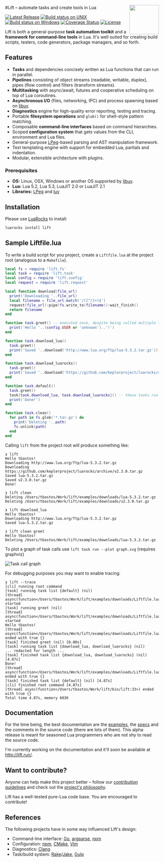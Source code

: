 #<img src="https://tbastos.github.io/i/lift.svg" height="96" align="right"/>Lift – automate tasks and create tools in Lua

[![Latest Release](https://img.shields.io/github/release/tbastos/lift.svg)](https://github.com/tbastos/lift/releases) [![Build status on UNIX](https://travis-ci.org/tbastos/lift.svg?branch=master)](https://travis-ci.org/tbastos/lift) [![Build status on Windows](https://ci.appveyor.com/api/projects/status/j15esm249a67d7f6?svg=true)](https://ci.appveyor.com/project/tbastos/lift) [![Coverage Status](https://coveralls.io/repos/tbastos/lift/badge.svg?branch=master&service=github)](https://coveralls.io/github/tbastos/lift?branch=master) [![License](http://img.shields.io/badge/License-MIT-brightgreen.svg)](LICENSE)

Lift is both a general-purpose **task automation toolkit** and a **framework for command-line tools** in Lua. It's well suited for creating build scripts, testers, code generators, package managers, and so forth.

## Features
- **Tasks** and dependencies concisely written as Lua functions that can run in parallel.
- **Pipelines** consisting of object streams (readable, writable, duplex), pipes (flow control) and filters (transform streams).
- **Multitasking** with async/await, futures and cooperative scheduling on top of Lua coroutines.
- **Asynchronous I/O** (files, networking, IPC) and process spawning based on [libuv].
- **Diagnostics** engine for high-quality error reporting, testing and tracing.
- Portable **filesystem operations** and `glob()` for shell-style pattern matching.
- Composable **command-line interfaces** based on command hierarchies.
- Scoped **configuration system** that gets values from the CLI, environment and Lua files.
- General-purpose [LPeg]-based parsing and AST manipulation framework.
- Text templating engine with support for embedded Lua, partials and indentation.
- Modular, extensible architecture with plugins.

### Prerequisites
- **OS:** Linux, OSX, Windows or another OS supported by [libuv].
- **Lua:** Lua 5.2, Lua 5.3, LuaJIT 2.0 or LuaJIT 2.1
- **Libraries:** [LPeg] and [luv]

## Installation

Please use [LuaRocks] to install:

```sh
luarocks install lift
```

## Sample Liftfile.lua

To write a build script for you project, create a `Liftfile.lua` at the project root (analogous to a `Makefile`).

~~~lua
local fs = require 'lift.fs'
local task = require 'lift.task'
local config = require 'lift.config'
local request = require 'lift.request'

local function download(file_url)
  print('Downloading '..file_url)
  local filename = file_url:match('/([^/]+)$')
  request(file_url):pipe(fs.write_to(filename)):wait_finish()
  return filename
end

function task.greet() -- executed once, despite being called multiple times
  print('Hello '..(config.USER or 'unknown')..'!')
end

function task.download_lua()
  task.greet()
  print('Saved '..download('http://www.lua.org/ftp/lua-5.3.2.tar.gz'))
end

function task.download_luarocks()
  task.greet()
  print('Saved '..download('https://github.com/keplerproject/luarocks/archive/v2.3.0.tar.gz'))
end

function task.default()
  task.greet()
  task{task.download_lua, task.download_luarocks}() -- these tasks run in parallel
  print('Done!')
end

function task.clean()
  for path in fs.glob('*.tar.gz') do
    print('Deleting '..path)
    fs.unlink(path)
  end
end
~~~

Calling `lift` from the project root will produce something like:

~~~
❯ lift
Hello tbastos!
Downloading http://www.lua.org/ftp/lua-5.3.2.tar.gz
Downloading https://github.com/keplerproject/luarocks/archive/v2.3.0.tar.gz
Saved lua-5.3.2.tar.gz
Saved v2.3.0.tar.gz
Done!

❯ lift clean
Deleting /Users/tbastos/Work/lift/examples/downloads/lua-5.3.2.tar.gz
Deleting /Users/tbastos/Work/lift/examples/downloads/v2.3.0.tar.gz

❯ lift download_lua
Hello tbastos!
Downloading http://www.lua.org/ftp/lua-5.3.2.tar.gz
Saved lua-5.3.2.tar.gz

❯ lift clean greet
Hello tbastos!
Deleting /Users/tbastos/Work/lift/examples/downloads/lua-5.3.2.tar.gz
~~~

To plot a graph of task calls use `lift task run --plot graph.svg` (requires graphviz)

![Task call graph](lift-examples-downloads-graph.svg)

For debugging purposes you may want to enable tracing:

~~~
❯ lift --trace
[cli] running root command
[task] running task list {default} (nil)
[thread] async(function</Users/tbastos/Work/lift/examples/downloads/Liftfile.lua:30>) started
[task] running greet (nil)
[thread] async(function</Users/tbastos/Work/lift/examples/downloads/Liftfile.lua:16>) started
Hello tbastos!
[thread] async(function</Users/tbastos/Work/lift/examples/downloads/Liftfile.lua:16>) ended with true {}
[task] finished greet (nil) [0.00s]
[task] running task list {download_lua, download_luarocks} (nil)
... redacted for length ...
[task] finished task list {download_lua, download_luarocks} (nil) [4.87s]
Done!
[thread] async(function</Users/tbastos/Work/lift/examples/downloads/Liftfile.lua:30>) ended with true {}
[task] finished task list {default} (nil) [4.87s]
[cli] finished root command [4.87s]
[thread] async(function</Users/tbastos/Work/lift/bin/lift:33>) ended with true {}
Total time 4.87s, memory 603K
~~~

## Documentation

For the time being, the best documentation are the [examples](examples), the [specs](spec) and the comments in the source code (there are lots of them). This alpha release is meant for seasoned Lua programmers who are not shy to read the source code.

I'm currently working on the documentation and it'll soon be available at http://lift.run/.

## Want to contribute?

Anyone can help make this project better – follow our [contribution guidelines](CONTRIBUTING.md) and check out the [project's philosophy](CONTRIBUTING.md#philosophy).

Lift has a well-tested pure-Lua code base. You are encouraged to contribute!

## References

The following projects have in some way influenced Lift's design:

- Command-line interface: [Go], [argparse], [npm]
- Configuration: [npm], [CMake], [Vim]
- Diagnostics: [Clang]
- Task/build system: [Rake]/[Jake], [Gulp]

[argparse]: https://github.com/mpeterv/argparse
[busted]: http://olivinelabs.com/busted
[Clang]: http://clang.llvm.org/docs/InternalsManual.html
[CMake]: http://www.cmake.org/
[DSL]: http://en.wikipedia.org/wiki/Domain-specific_language
[Go]: https://golang.org/cmd/go/
[Gulp]: http://gulpjs.com/
[Jake]: http://jakejs.com/
[libuv]: http://libuv.org/
[luv]: https://github.com/luvit/luv
[LPeg]: http://www.inf.puc-rio.br/~roberto/lpeg/
[Lua]: http://www.lua.org/
[LuaRocks]: http://www.luarocks.org/
[npm]: https://www.npmjs.org/doc/
[Rake]: http://en.wikipedia.org/wiki/Rake_(software)
[Vim]: http://en.wikipedia.org/wiki/Vim_(text_editor)
